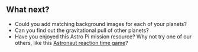 ## What next?

+ Could you add matching background images for each of your planets?
+ Can you find out the gravitational pull of other planets?
+ Have you enjoyed this Astro Pi mission resource? Why not try one of our others, like this [Astronaut reaction time game](https://projects.raspberrypi.org/en/projects/astronaut-reaction-times/)?

